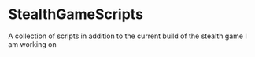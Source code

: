 # StealthGameScripts
A collection of scripts in addition to the current build of the stealth game I am working on
